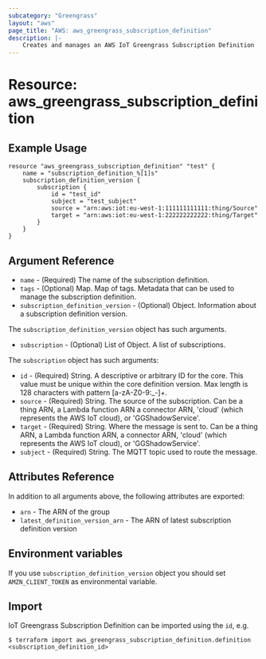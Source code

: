 ```yaml
---
subcategory: "Greengrass"
layout: "aws"
page_title: "AWS: aws_greengrass_subscription_definition"
description: |-
    Creates and manages an AWS IoT Greengrass Subscription Definition
---
```


# Resource: aws_greengrass_subscription_definition

## Example Usage

```hcl
resource "aws_greengrass_subscription_definition" "test" {
	name = "subscription_definition_%[1]s"
	subscription_definition_version {
		subscription {
			id = "test_id"
			subject = "test_subject"
			source = "arn:aws:iot:eu-west-1:111111111111:thing/Source"
			target = "arn:aws:iot:eu-west-1:222222222222:thing/Target"	
		}
	}
}
```

## Argument Reference
* `name` - (Required) The name of the subscription definition.
* `tags` - (Optional) Map. Map of tags. Metadata that can be used to manage the subscription definition.
* `subscription_definition_version` - (Optional) Object. Information about a subscription definition version.

The `subscription_definition_version` object has such arguments.
* `subscription` - (Optional) List of Object. A list of subscriptions.

The `subscription` object has such arguments:
* `id` - (Required) String. A descriptive or arbitrary ID for the core. This value must be unique within the core definition version. Max length is 128 characters with pattern [a-zA-Z0-9:_-]+.
* `source` - (Required) String. The source of the subscription. Can be a thing ARN, a Lambda function ARN a connector ARN, 'cloud' (which represents the AWS IoT cloud), or 'GGShadowService'.
* `target` - (Required) String. Where the message is sent to. Can be a thing ARN, a Lambda function ARN, a connector ARN, 'cloud' (which represents the AWS IoT cloud), or 'GGShadowService'.
* `subject` - (Required) String. The MQTT topic used to route the message.

## Attributes Reference
In addition to all arguments above, the following attributes are exported:
* `arn` - The ARN of the group
* `latest_definition_version_arn` - The ARN of latest subscription definition version

## Environment variables
If you use `subscription_definition_version` object you should set `AMZN_CLIENT_TOKEN` as environmental variable.

## Import
IoT Greengrass Subscription Definition can be imported using the `id`, e.g.
```
$ terraform import aws_greengrass_subscription_definition.definition <subscription_definition_id>
``` 